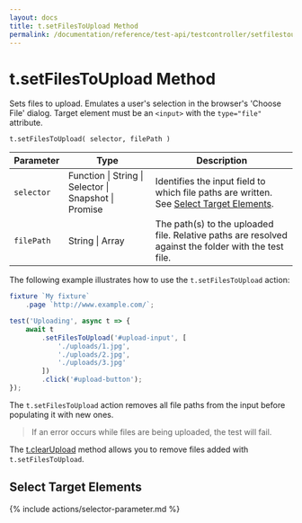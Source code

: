 ```yaml
---
layout: docs
title: t.setFilesToUpload Method
permalink: /documentation/reference/test-api/testcontroller/setfilestoupload.html
---
```

# t.setFilesToUpload Method

Sets files to upload. Emulates a user's selection in the browser's 'Choose File' dialog. Target element must be an `<input>` with the `type="file"` attribute.

```text
t.setFilesToUpload( selector, filePath )
```

Parameter  | Type                                              | Description
---------- | ------------------------------------------------- | -------------------------------------------------------------------------------------------------------------------------------------------
`selector` | Function &#124; String &#124; Selector &#124; Snapshot &#124; Promise | Identifies the input field to which file paths are written. See [Select Target Elements](#select-target-elements).
`filePath` | String &#124; Array                                            | The path(s) to the uploaded file. Relative paths are resolved against the folder with the test file.

The following example illustrates how to use the `t.setFilesToUpload` action:

```js
fixture `My fixture`
    .page `http://www.example.com/`;

test('Uploading', async t => {
    await t
        .setFilesToUpload('#upload-input', [
            './uploads/1.jpg',
            './uploads/2.jpg',
            './uploads/3.jpg'
        ])
        .click('#upload-button');
});
```

The `t.setFilesToUpload` action removes all file paths from the input before populating it with new ones.

> If an error occurs while files are being uploaded, the test will fail.

The [t.clearUpload](clearupload.md) method allows you to remove files added with `t.setFilesToUpload`.

## Select Target Elements

{% include actions/selector-parameter.md %}
